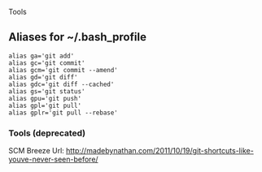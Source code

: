 Tools
## Aliases for ~/.bash_profile

    alias ga='git add'
    alias gc='git commit'
    alias gcm='git commit --amend'
    alias gd='git diff'
    alias gdc='git diff --cached'
    alias gs='git status'
    alias gpu='git push'
    alias gpl='git pull'
    alias gplr='git pull --rebase'


### Tools (deprecated)
SCM Breeze
Url: http://madebynathan.com/2011/10/19/git-shortcuts-like-youve-never-seen-before/
